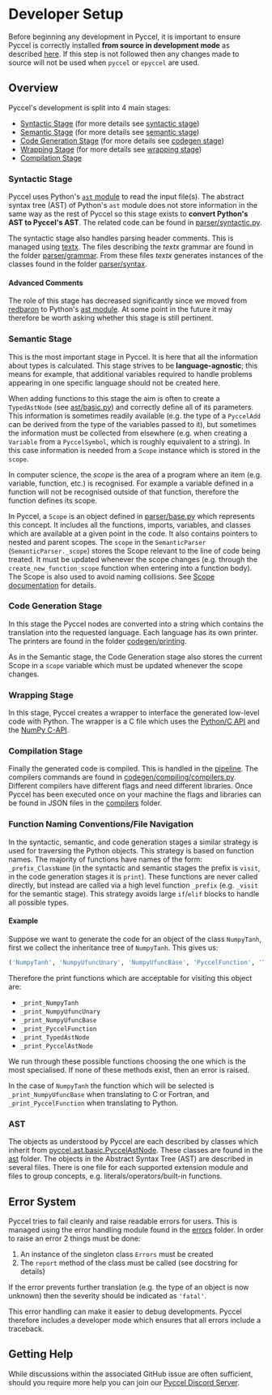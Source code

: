 # Developer Setup

Before beginning any development in Pyccel, it is important to ensure Pyccel is correctly installed **from source in development mode** as described [here](../README.md#from-sources). If this step is not followed then any changes made to source will not be used when `pyccel` or `epyccel` are used.

## Overview

Pyccel's development is split into 4 main stages:

-   [Syntactic Stage](#Syntactic-stage) (for more details see [syntactic stage](syntactic_stage.md))
-   [Semantic Stage](#Semantic-stage) (for more details see [semantic stage](semantic_stage.md))
-   [Code Generation Stage](#Code-generation-stage) (for more details see [codegen stage](codegen_stage.md))
-   [Wrapping Stage](#Wrapping-stage) (for more details see [wrapping stage](wrapper_stage.md))
-   [Compilation Stage](#Compilation-stage)

### Syntactic Stage

Pyccel uses Python's [`ast` module](https://docs.python.org/3/library/ast.html) to read the input file(s). The abstract syntax tree (AST) of Python's `ast` module does not store information in the same way as the rest of Pyccel so this stage exists to **convert Python's AST to Pyccel's AST**. The related code can be found in [parser/syntactic.py](../pyccel/parser/syntactic.py).

The syntactic stage also handles parsing header comments. This is managed using [textx](http://textx.github.io/textX/stable/). The files describing the _textx_ grammar are found in the folder [parser/grammar](../pyccel/parser/grammar). From these files _textx_ generates instances of the classes found in the folder [parser/syntax](../pyccel/parser/syntax).

#### Advanced Comments

The role of this stage has decreased significantly since we moved from [redbaron](https://redbaron.readthedocs.io/en/latest/) to Python's [ast module](https://docs.python.org/3/library/ast.html). At some point in the future it may therefore be worth asking whether this stage is still pertinent.

### Semantic Stage

This is the most important stage in Pyccel. It is here that all the information about types is calculated. This stage strives to be **language-agnostic**; this means for example, that additional variables required to handle problems appearing in one specific language should not be created here.

When adding functions to this stage the aim is often to create a `TypedAstNode` (see [ast/basic.py](../pyccel/ast/basic.py)) and correctly define all of its parameters. This information is sometimes readily available (e.g. the type of a `PyccelAdd` can be derived from the type of the variables passed to it), but sometimes the information must be collected from elsewhere (e.g. when creating a `Variable` from a `PyccelSymbol`, which is roughly equivalent to a string). In this case information is needed from a `Scope` instance which is stored in the `scope`.

In computer science, the _scope_ is the area of a program where an item (e.g. variable, function, etc.) is recognised. For example a variable defined in a function will not be recognised outside of that function, therefore the function defines its scope.

In Pyccel, a `Scope` is an object defined in [parser/base.py](../pyccel/parser/base.py) which represents this concept. It includes all the functions, imports, variables, and classes which are available at a given point in the code. It also contains pointers to nested and parent scopes. The `scope` in the `SemanticParser` (`SemanticParser._scope`) stores the Scope relevant to the line of code being treated. It must be updated whenever the scope changes (e.g. through the `create_new_function_scope` function when entering into a function body). The Scope is also used to avoid naming collisions. See [Scope documentation](./scope.md) for details.

### Code Generation Stage

In this stage the Pyccel nodes are converted into a string which contains the translation into the requested language. Each language has its own printer. The printers are found in the folder [codegen/printing](../pyccel/codegen/printing).

As in the Semantic stage, the Code Generation stage also stores the current Scope in a `scope` variable which must be updated whenever the scope changes.

### Wrapping Stage

In this stage, Pyccel creates a wrapper to interface the generated low-level code with Python. The wrapper is a C file which uses the [Python/C API](https://docs.python.org/3/c-api/intro.html) and the [NumPy C-API](https://numpy.org/doc/stable/reference/c-api/index.html).

### Compilation Stage

Finally the generated code is compiled. This is handled in the [pipeline](../pyccel/codegen/pipeline.py). The compilers commands are found in [codegen/compiling/compilers.py](../pyccel/codegen/compiling/compilers.py). Different compilers have different flags and need different libraries. Once Pyccel has been executed once on your machine the flags and libraries can be found in JSON files in the [compilers](../pyccel/compilers) folder.

### Function Naming Conventions/File Navigation

In the syntactic, semantic, and code generation stages a similar strategy is used for traversing the Python objects. This strategy is based on function names. The majority of functions have names of the form: `_prefix_ClassName` (in the syntactic and semantic stages the prefix is `visit`, in the code generation stages it is `print`). These functions are never called directly, but instead are called via a high level function `_prefix` (e.g. `_visit` for the semantic stage). This strategy avoids large `if`/`elif` blocks to handle all possible types.

#### Example
Suppose we want to generate the code for an object of the class `NumpyTanh`, first we collect the inheritance tree of `NumpyTanh`. This gives us:

```python
('NumpyTanh', 'NumpyUfuncUnary', 'NumpyUfuncBase', 'PyccelFunction', 'TypedAstNode', 'PyccelAstNode')
```

Therefore the print functions which are acceptable for visiting this object are:

-   `_print_NumpyTanh`
-   `_print_NumpyUfuncUnary`
-   `_print_NumpyUfuncBase`
-   `_print_PyccelFunction`
-   `_print_TypedAstNode`
-   `_print_PyccelAstNode`

We run through these possible functions choosing the one which is the most specialised. If none of these methods exist, then an error is raised.

In the case of `NumpyTanh` the function which will be selected is `_print_NumpyUfuncBase` when translating to C or Fortran, and `_print_PyccelFunction` when translating to Python.

### AST

The objects as understood by Pyccel are each described by classes which inherit from [pyccel.ast.basic.PyccelAstNode](../pyccel/ast/basic.py).
These classes are found in the [ast](../pyccel/ast) folder.
The objects in the Abstract Syntax Tree (AST) are described in several files.
There is one file for each supported extension module and files to group concepts, e.g. literals/operators/built-in functions.

## Error System

Pyccel tries to fail cleanly and raise readable errors for users. This is managed using the error handling module found in the [errors](../pyccel/errors) folder. In order to raise an error 2 things must be done:

1.  An instance of the singleton class `Errors` must be created
2.  The `report` method of the class must be called (see docstring for details)

If the error prevents further translation (e.g. the type of an object is now unknown) then the severity should be indicated as `'fatal'`.

This error handling can make it easier to debug developments. Pyccel therefore includes a developer mode which ensures that all errors include a traceback.

## Getting Help

While discussions within the associated GitHub issue are often sufficient, should you require more help you can join our [Pyccel Discord Server](https://discord.gg/2Q6hwjfFVb).
